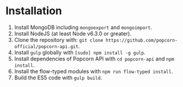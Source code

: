# Installation

1. Install MongoDB including `mongoexport` and `mongoimport`.
2. Install NodeJS (at least Node v6.3.0 or greater).
3. Clone the repository with: `git clone https://github.com/popcorn-official/popcorn-api.git`.
4. Install `gulp` globally with `[sudo] npm install -g gulp`.
5. Install dependencies of Popcorn API with `cd popcorn-api` and `npm install`.
6. Install the flow-typed modules with `npm run flow-typed install`.
7. Build the ES5 code with `gulp build`.
